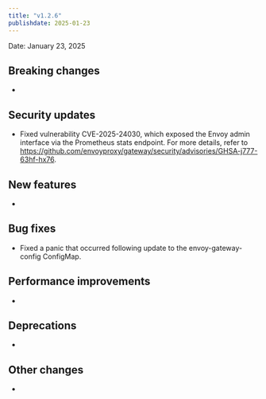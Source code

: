 ```yaml
---
title: "v1.2.6"
publishdate: 2025-01-23
---
```


Date: January 23, 2025

## Breaking changes
- 

## Security updates
- Fixed vulnerability CVE-2025-24030, which exposed the Envoy admin interface via the Prometheus stats endpoint. For more details, refer to https://github.com/envoyproxy/gateway/security/advisories/GHSA-j777-63hf-hx76.

## New features
- 

## Bug fixes
- Fixed a panic that occurred following update to the envoy-gateway-config ConfigMap.

## Performance improvements
- 

## Deprecations
- 

## Other changes
- 

